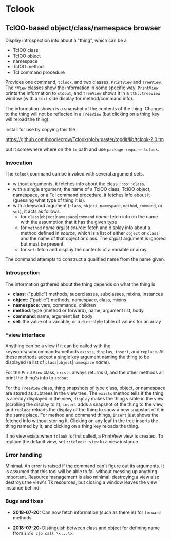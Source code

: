 
# Tclook

## TclOO-based object/class/namespace browser

Display introspection info about a "thing", which can be a

* TclOO class
* TclOO object
* namespace
* TclOO method
* Tcl command procedure

Provides one command, `tclook`, and two classes, `PrintView` and `TreeView`. The `*View` classes show the information in some specific way. `PrintView` prints the information to `stdout`, and `TreeView` shows it in a `ttk::treeview` window (with a `text` side display for method/command info).

The information shown is a snapshot of the contents of the thing. Changes to the thing will not be reflected in a `TreeView` (but clicking on a thing key will reload the thing).

Install for use by copying this file

https://github.com/hoodiecrow/Tclook/blob/master/topdir/lib/tclook-2.0.tm

put it somewhere where on the `tm` path and use `package require tclook`.

### Invocation

The `tclook` command can be invoked with several argument sets.

* without arguments, it fetches info about the class `::oo::class`.
* with a single argument, the name of a TclOO class, TclOO object, namespace, or a Tcl command procedure, it fetches info about it (guessing what type of thing it is).
* with a keyword argument (`class`, `object`, `namespace`, `method`, `command`, or `set`), it acts as follows:
    * for `class`|`object`|`namespace`|`command` *name*: fetch info on the name with the assumption that it has the given type
    * for `method` *name* *arglist* *source*: fetch and display info about a method defined in *source*, which is a list of either `object` or `class` and the name of that object or class. The *arglist* argument is ignored but must be present.
    * for `set`: fetch and display the contents of a variable or array.

The command attempts to construct a qualified name from the name given.

### Introspection

The information gathered about the thing depends on what the thing is:

 * **class**: ("public") methods, superclasses, subclasses, mixins, instances
 * **object**: ("public") methods, namespace, class, mixins
 * **namespace**: vars, commands, children
 * **method**: type (method or forward), name, argument list, body
 * **command**: name, argument list, body
 * **set**: the value of a variable, or a `dict`-style table of values for an array

### \*view interface

Anything can be a view if it can be called with the keywords/subcommands/methods `exists`, `display`, `insert`, and `replace`. All these methods accept a single key argument naming the thing to be displayed (a list of `class`|`object`|`namespace` *name*).

For the `PrintView` class, `exists` always returns 0, and the other methods all print the thing's info to `stdout`. 

For the `TreeView` class, thing snapshots of type class, object, or namespace are stored as subtrees in the view tree. The `exists` method tells if the thing is already displayed in the view, `display` makes the thing visible in the view (scrolling the display to it), `insert` adds a snapshot of the thing to the view, and `replace` reloads the display of the thing to show a new snapshot of it in the same place. For method and command things, `insert` just shows the fetched info without storing it. Clicking on any leaf in the tree inserts the thing named by it, and clicking on a thing key reloads the thing.

If no view exists when `tclook` is first called, a PrintView view is created. To replace the default view, set `::tclook::view` to a view instance.

### Error handling

Minimal. An error is raised if the command can't figure out its arguments. It is assumed that this tool will be able to fail without messing up anything important. Resource management is also minimal: destroying a view also destroys the view's Tk resources, but closing a window leaves the view instance behind.

### Bugs and fixes

 * **2018-07-20:** Can now fetch information (such as there is) for `forward` methods.

 * **2018-07-20:** Distinguish between class and object for defining name from `info c|o call \<...\>`.


